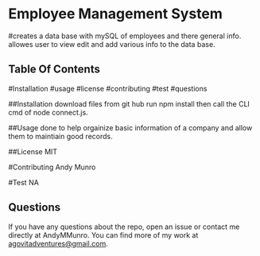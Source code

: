 
  
  # Employee Management System
  
  #creates a data base with mySQL of employees and there general info. allowes user to view edit and add various info to the data base. 
  
  ## Table Of Contents 
   
  #Installation
  #usage
  #license 
  #contributing
  #test
  #questions

  ##Installation
  download files from git hub run npm install then call the CLI cmd of node connect.js.
 
  ##Usage
  done to help orgainize basic information of a company and allow them to maintiain good records. 
  
  ##License 
  MIT
  
  #Contributing
  Andy Munro
  
  #Test
  NA

## Questions 
If you have any questions about the repo,
open an issue or contact me directly at AndyMMunro. 
You can find more of my work at agovitadventures@gmail.com.

